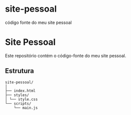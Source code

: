 # site-pessoal
código fonte do meu site pessoal

# Site Pessoal

Este repositório contém o código-fonte do meu site pessoal.

## Estrutura

```plaintext
site-pessoal/
│
├── index.html
├── styles/
│ └── style.css
└── scripts/
    └── main.js
